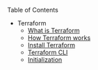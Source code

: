 Table of Contents

- Terraform
  - [What is Terraform](/Terraform/What%20is%20IAC.md)
  - [How Terraform works](/Terraform/How%20Terraform%20works.md)
  - [Install Terraform](/Terraform/Install%20Terraform.md)
  - [Terraform CLI](/Terraform/Basic%20CLI.md)
  - [Initialization](/Terraform/Initialization.md)


